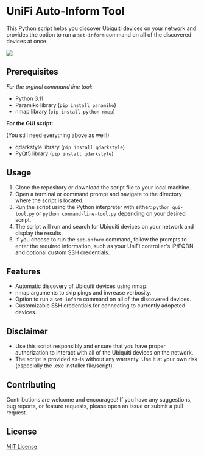# UniFi Auto-Inform Tool

This Python script helps you discover Ubiquiti devices on your network and provides the option to run a `set-inform` command on all of the discovered devices at once.

![](https://raw.githubusercontent.com/MaxBroome/HomelabHomepage/main/data/UniFi%20Tool.gif)

## Prerequisites

*For the orginal command line tool:*
- Python 3.11
- Paramiko library (`pip install paramiko`)
- nmap library (`pip install python-nmap`)

**For the GUI script:**

(You still need everything above as well!)
- qdarkstyle library (`pip install qdarkstyle`)
- PyQt5 library (`pip install qdarkstyle`)

## Usage

1. Clone the repository or download the script file to your local machine.
2. Open a terminal or command prompt and navigate to the directory where the script is located.
3. Run the script using the Python interpreter with either: `python gui-tool.py` or `python command-line-tool.py` depending on your desired script.
4. The script will run and search for Ubiquiti devices on your network and display the results.
5. If you choose to run the `set-inform` command, follow the prompts to enter the required information, such as your UniFi controller's IP/FQDN and optional custom SSH credentials.

## Features

- Automatic discovery of Ubiquiti devices using nmap.
- nmap arguments to skip pings and invrease verbosity.
- Option to run a `set-inform` command on all of the discovered devices.
- Customizable SSH credentials for connecting to currently adopeted devices.

## Disclaimer

- Use this script responsibly and ensure that you have proper authorization to interact with all of the Ubiquiti devices on the network.
- The script is provided as-is without any warranty. Use it at your own risk (especially the .exe installer file/script).

## Contributing

Contributions are welcome and encouraged! If you have any suggestions, bug reports, or feature requests, please open an issue or submit a pull request.

## License

[MIT License](LICENSE)
